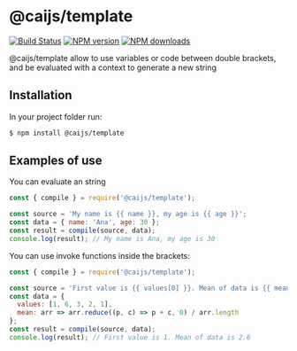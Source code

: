 # @caijs/template

[![Build Status](https://travis-ci.com/CAI-js/template.svg?branch=master)](https://travis-ci.com/CAI-js/template)
[![NPM version](https://img.shields.io/npm/v/@caijs/template.svg?style=flat)](https://www.npmjs.com/package/@caijs/template)
[![NPM downloads](https://img.shields.io/npm/dm/@caijs/template.svg?style=flat)](https://www.npmjs.com/package/@caijs/template)

@caijs/template allow to use variables or code between double brackets, and be evaluated with a context to generate a new string

## Installation

In your project folder run:

```bash
$ npm install @caijs/template
```

## Examples of use

You can evaluate an string

```javascript
const { compile } = require('@caijs/template');

const source = 'My name is {{ name }}, my age is {{ age }}';
const data = { name: 'Ana', age: 30 };
const result = compile(source, data);
console.log(result); // My name is Ana, my age is 30
```

You can use invoke functions inside the brackets:

```javascript
const { compile } = require('@caijs/template');

const source = 'First value is {{ values[0] }}. Mean of data is {{ mean(values) }}';
const data = { 
  values: [1, 6, 3, 2, 1],
  mean: arr => arr.reduce((p, c) => p + c, 0) / arr.length
};
const result = compile(source, data);
console.log(result); // First value is 1. Mean of data is 2.6
```